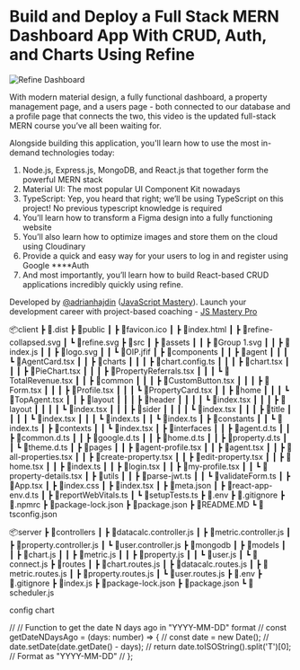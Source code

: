 # Build and Deploy a Full Stack MERN Dashboard App With CRUD, Auth, and Charts Using Refine
![Refine Dashboard](https://i.ibb.co/gjKf4yj/Frame-1000002438-1.png)

With modern material design, a fully functional dashboard, a property management page, and a users page - both connected to our database and a profile page that connects the two, this video is the updated full-stack MERN course you’ve all been waiting for.

Alongside building this application, you'll learn how to use the most in-demand technologies today:

1. Node.js, Express.js, MongoDB, and React.js that together form the powerful MERN stack
2. Material UI: The most popular UI Component Kit nowadays
3. TypeScript: Yep, you heard that right; we’ll be using TypeScript on this project! No previous typescript knowledge is required
4. You’ll learn how to transform a Figma design into a fully functioning website
5. You’ll also learn how to optimize images and store them on the cloud using Cloudinary
6. Provide a quick and easy way for your users to log in and register using Google ****Auth
7. And most importantly, you’ll learn how to build React-based CRUD applications incredibly quickly using refine.

Developed by [@adrianhajdin](https://github.com/adrianhajdin) ([JavaScript Mastery](https://www.youtube.com/@javascriptmastery)).
Launch your development career with project-based coaching - [JS Mastery Pro](https://www.jsmastery.pro)

📦client
 ┣ 📂.dist
 ┣ 📂public
 ┃ ┣ 📜favicon.ico
 ┃ ┣ 📜index.html
 ┃ ┣ 📜refine-collapsed.svg
 ┃ ┗ 📜refine.svg
 ┣ 📂src
 ┃ ┣ 📂assets
 ┃ ┃ ┣ 📜Group 1.svg
 ┃ ┃ ┣ 📜index.js
 ┃ ┃ ┣ 📜logo.svg
 ┃ ┃ ┗ 📜OIP.jfif
 ┃ ┣ 📂components
 ┃ ┃ ┣ 📂agent
 ┃ ┃ ┃ ┗ 📜AgentCard.tsx
 ┃ ┃ ┣ 📂charts
 ┃ ┃ ┃ ┣ 📜chart.config.ts
 ┃ ┃ ┃ ┣ 📜chart.tsx
 ┃ ┃ ┃ ┣ 📜PieChart.tsx
 ┃ ┃ ┃ ┣ 📜PropertyReferrals.tsx
 ┃ ┃ ┃ ┗ 📜TotalRevenue.tsx
 ┃ ┃ ┣ 📂common
 ┃ ┃ ┃ ┣ 📜CustomButton.tsx
 ┃ ┃ ┃ ┣ 📜Form.tsx
 ┃ ┃ ┃ ┣ 📜Profile.tsx
 ┃ ┃ ┃ ┗ 📜PropertyCard.tsx
 ┃ ┃ ┣ 📂home
 ┃ ┃ ┃ ┗ 📜TopAgent.tsx
 ┃ ┃ ┣ 📂layout
 ┃ ┃ ┃ ┣ 📂header
 ┃ ┃ ┃ ┃ ┗ 📜index.tsx
 ┃ ┃ ┃ ┣ 📂layout
 ┃ ┃ ┃ ┃ ┗ 📜index.tsx
 ┃ ┃ ┃ ┣ 📂sider
 ┃ ┃ ┃ ┃ ┗ 📜index.tsx
 ┃ ┃ ┃ ┣ 📂title
 ┃ ┃ ┃ ┃ ┗ 📜index.tsx
 ┃ ┃ ┃ ┗ 📜index.ts
 ┃ ┃ ┗ 📜index.ts
 ┃ ┣ 📂constants
 ┃ ┃ ┗ 📜index.ts
 ┃ ┣ 📂contexts
 ┃ ┃ ┗ 📜index.tsx
 ┃ ┣ 📂interfaces
 ┃ ┃ ┣ 📜agent.d.ts
 ┃ ┃ ┣ 📜common.d.ts
 ┃ ┃ ┣ 📜google.d.ts
 ┃ ┃ ┣ 📜home.d.ts
 ┃ ┃ ┣ 📜property.d.ts
 ┃ ┃ ┗ 📜theme.d.ts
 ┃ ┣ 📂pages
 ┃ ┃ ┣ 📜agent-profile.tsx
 ┃ ┃ ┣ 📜agent.tsx
 ┃ ┃ ┣ 📜all-properties.tsx
 ┃ ┃ ┣ 📜create-property.tsx
 ┃ ┃ ┣ 📜edit-property.tsx
 ┃ ┃ ┣ 📜home.tsx
 ┃ ┃ ┣ 📜index.ts
 ┃ ┃ ┣ 📜login.tsx
 ┃ ┃ ┣ 📜my-profile.tsx
 ┃ ┃ ┗ 📜property-details.tsx
 ┃ ┣ 📂utils
 ┃ ┃ ┣ 📜parse-jwt.ts
 ┃ ┃ ┗ 📜validateForm.ts
 ┃ ┣ 📜App.tsx
 ┃ ┣ 📜index.css
 ┃ ┣ 📜index.tsx
 ┃ ┣ 📜meta.json
 ┃ ┣ 📜react-app-env.d.ts
 ┃ ┣ 📜reportWebVitals.ts
 ┃ ┗ 📜setupTests.ts
 ┣ 📜.env
 ┣ 📜.gitignore
 ┣ 📜.npmrc
 ┣ 📜package-lock.json
 ┣ 📜package.json
 ┣ 📜README.MD
 ┗ 📜tsconfig.json

📦server
 ┣ 📂controllers
 ┃ ┣ 📜datacalc.controller.js
 ┃ ┣ 📜metric.controller.js
 ┃ ┣ 📜property.controller.js
 ┃ ┗ 📜user.controller.js
 ┣ 📂mongodb
 ┃ ┣ 📂models
 ┃ ┃ ┣ 📜chart.js
 ┃ ┃ ┣ 📜metric.js
 ┃ ┃ ┣ 📜property.js
 ┃ ┃ ┗ 📜user.js
 ┃ ┗ 📜connect.js
 ┣ 📂routes
 ┃ ┣ 📜chart.routes.js
 ┃ ┣ 📜datacalc.routes.js
 ┃ ┣ 📜metric.routes.js
 ┃ ┣ 📜property.routes.js
 ┃ ┗ 📜user.routes.js
 ┣ 📜.env
 ┣ 📜.gitignore
 ┣ 📜index.js
 ┣ 📜package-lock.json
 ┣ 📜package.json
 ┗ 📜scheduler.js


 config chart

 // // Function to get the date N days ago in "YYYY-MM-DD" format
// const getDateNDaysAgo = (days: number) => {
//   const date = new Date();
//   date.setDate(date.getDate() - days);
//   return date.toISOString().split('T')[0]; // Format as "YYYY-MM-DD"
// };
